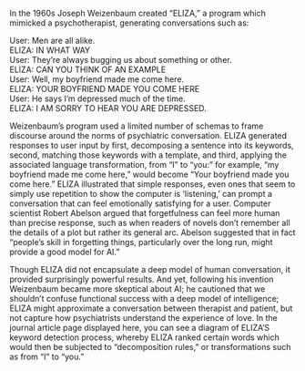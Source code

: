 In the 1960s Joseph Weizenbaum created “ELIZA,” a program which mimicked a psychotherapist, generating conversations such as:  

User: Men are all alike.  
ELIZA: IN WHAT WAY  
User: They’re always bugging us about something or other.  
ELIZA: CAN YOU THINK OF AN EXAMPLE  
User: Well, my boyfriend made me come here.  
ELIZA: YOUR BOYFRIEND MADE YOU COME HERE  
User: He says I’m depressed much of the time.  
ELIZA: I AM SORRY TO HEAR YOU ARE DEPRESSED.  

Weizenbaum’s program used a limited number of schemas to frame discourse around the norms of psychiatric conversation. ELIZA generated responses to user input by first, decomposing a sentence into its keywords, second, matching those keywords with a template, and third, applying the associated language transformation, from “I” to “you:” for example, “my boyfriend made me come here,” would become “Your boyfriend made you come here.”  ELIZA illustrated that simple responses, even ones that seem to simply use repetition to show the computer is ‘listening,’ can prompt a conversation that can feel emotionally satisfying for a user.  Computer scientist Robert Abelson argued that forgetfulness can feel more human than precise response, such as when readers of novels don’t remember all the details of a plot but rather its general arc. Abelson suggested that in fact “people’s skill in forgetting things, particularly over the long run, might provide a good model for AI.”  

Though ELIZA did not encapsulate a deep model of human conversation, it provided surprisingly powerful results. And yet, following his invention Weizenbaum became more skeptical about AI; he cautioned that we shouldn’t confuse functional success with a deep model of intelligence; ELIZA might approximate a conversation between therapist and patient, but not capture how psychiatrists understand the experience of love. In the journal article page displayed here, you can see a diagram of ELIZA’S keyword detection process, whereby ELIZA ranked certain words which would then be subjected to “decomposition rules,” or transformations such as from “I” to “you.”
